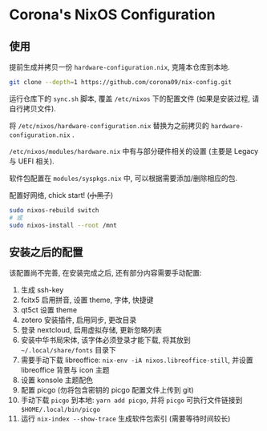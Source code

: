 # Corona's NixOS Configuration

## 使用

提前生成并拷贝一份 `hardware-configuration.nix`, 克隆本仓库到本地.

```bash
git clone --depth=1 https://github.com/corona09/nix-config.git
```

运行仓库下的 `sync.sh` 脚本, 覆盖 `/etc/nixos` 下的配置文件 (如果是安装过程, 请自行拷贝文件).

将 `/etc/nixos/hardware-configuration.nix` 替换为之前拷贝的 `hardware-configuration.nix` .

`/etc/nixos/modules/hardware.nix` 中有与部分硬件相关的设置 (主要是 Legacy 与 UEFI 相关).

软件包配置在 `modules/syspkgs.nix` 中, 可以根据需要添加/删除相应的包.

配置好网络, chick start! (~~小黑子~~)

```bash
sudo nixos-rebuild switch
# 或
sudo nixos-install --root /mnt
```

## 安装之后的配置

该配置尚不完善, 在安装完成之后, 还有部分内容需要手动配置:

1. 生成 ssh-key
2. fcitx5 启用拼音, 设置 theme, 字体, 快捷键
3. qt5ct 设置 theme
4. zotero 安装插件, 启用同步, 更改目录
5. 登录 nextcloud, 启用虚拟存储, 更新忽略列表
6. 安装中华书局宋体, 该字体必须登录才能下载, 将其放到 `~/.local/share/fonts` 目录下
7. 需要手动下载 libreoffice: `nix-env -iA nixos.libreoffice-still`, 并设置 libreoffice 背景与 icon 主题
8. 设置 konsole 主题配色
9. 配置 picgo (勿将包含密钥的 picgo 配置文件上传到 git)
10. 手动下载 `picgo` 到本地: `yarn add picgo`, 并将 `picgo` 可执行文件链接到 `$HOME/.local/bin/picgo`
11. 运行 `nix-index --show-trace` 生成软件包索引 (需要等待时间较长)

